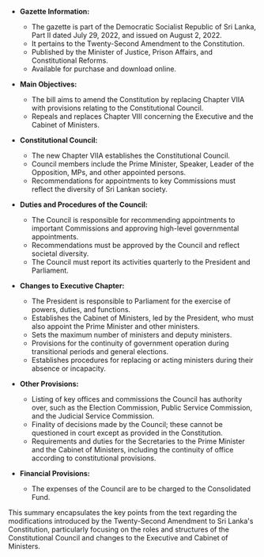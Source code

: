 - **Gazette Information:**
  - The gazette is part of the Democratic Socialist Republic of Sri Lanka, Part II dated July 29, 2022, and issued on August 2, 2022.
  - It pertains to the Twenty-Second Amendment to the Constitution.
  - Published by the Minister of Justice, Prison Affairs, and Constitutional Reforms.
  - Available for purchase and download online.

- **Main Objectives:**
  - The bill aims to amend the Constitution by replacing Chapter VIIA with provisions relating to the Constitutional Council.
  - Repeals and replaces Chapter VIII concerning the Executive and the Cabinet of Ministers.

- **Constitutional Council:**
  - The new Chapter VIIA establishes the Constitutional Council.
  - Council members include the Prime Minister, Speaker, Leader of the Opposition, MPs, and other appointed persons.
  - Recommendations for appointments to key Commissions must reflect the diversity of Sri Lankan society.

- **Duties and Procedures of the Council:**
  - The Council is responsible for recommending appointments to important Commissions and approving high-level governmental appointments.
  - Recommendations must be approved by the Council and reflect societal diversity.
  - The Council must report its activities quarterly to the President and Parliament.

- **Changes to Executive Chapter:**
  - The President is responsible to Parliament for the exercise of powers, duties, and functions.
  - Establishes the Cabinet of Ministers, led by the President, who must also appoint the Prime Minister and other ministers.
  - Sets the maximum number of ministers and deputy ministers.
  - Provisions for the continuity of government operation during transitional periods and general elections.
  - Establishes procedures for replacing or acting ministers during their absence or incapacity.

- **Other Provisions:**
  - Listing of key offices and commissions the Council has authority over, such as the Election Commission, Public Service Commission, and the Judicial Service Commission.
  - Finality of decisions made by the Council; these cannot be questioned in court except as provided in the Constitution.
  - Requirements and duties for the Secretaries to the Prime Minister and the Cabinet of Ministers, including the continuity of office according to constitutional provisions.
  
- **Financial Provisions:**
  - The expenses of the Council are to be charged to the Consolidated Fund.

This summary encapsulates the key points from the text regarding the modifications introduced by the Twenty-Second Amendment to Sri Lanka's Constitution, particularly focusing on the roles and structures of the Constitutional Council and changes to the Executive and Cabinet of Ministers.